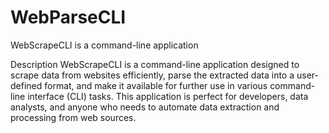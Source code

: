 # WebParseCLI
WebScrapeCLI is a command-line application

Description
WebScrapeCLI is a command-line application designed to scrape data from websites efficiently, parse the extracted data into a user-defined format, and make it available for further use in various command-line interface (CLI) tasks. This application is perfect for developers, data analysts, and anyone who needs to automate data extraction and processing from web sources.
